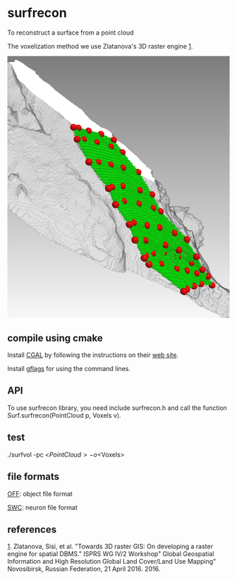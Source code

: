 # surfrecon

To reconstruct a surface from a point cloud

The voxelization method we use Zlatanova's 3D raster engine [1][].

![Picture](data/surfrecon.png)

## compile using cmake

Install [CGAL][] by following the instructions on their [web site][CGAL].

Install [gflags][] for using the command lines.

## API

To use surfrecon library, you need include surfrecon.h and call the function Surf.surfrecon(PointCloud p, Voxels v).

## test

./surfvol -pc <$PointCloud> -o <$Voxels>

## file formats

[OFF][]: object file format

[SWC][]: neuron file format

[CGAL]: http://www.cgal.org
[gflags]: https://github.com/gflags/gflags
[OFF]: http://www.geomview.org/docs/html/OFF.html#OFF
[SWC]: http://www.neuronland.org/NLMorphologyConverter/MorphologyFormats/SWC/Spec.html
[1]: http://www.sciencedirect.com/science/article/pii/S2215016116000029

## references

[1]. Zlatanova, Sisi, et al. "Towards 3D raster GIS: On developing a raster engine for spatial DBMS." ISPRS WG IV/2 Workshop" Global Geospatial Information and High Resolution Global Land Cover/Land Use Mapping" Novosibirsk, Russian Federation, 21 April 2016. 2016.
